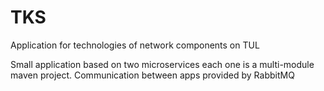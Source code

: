 # TKS
Application for technologies of network components on TUL

Small application based on two microservices each one is a multi-module maven project. Communication between apps provided by RabbitMQ
